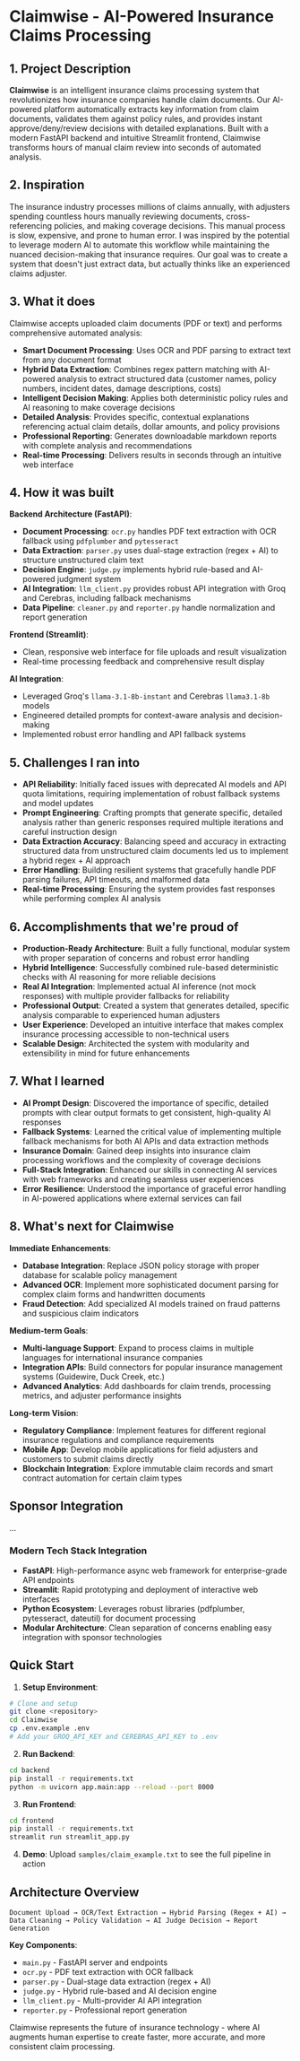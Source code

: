 # Claimwise - AI-Powered Insurance Claims Processing

## 1. Project Description

**Claimwise** is an intelligent insurance claims processing system that revolutionizes how insurance companies handle claim documents. Our AI-powered platform automatically extracts key information from claim documents, validates them against policy rules, and provides instant approve/deny/review decisions with detailed explanations. Built with a modern FastAPI backend and intuitive Streamlit frontend, Claimwise transforms hours of manual claim review into seconds of automated analysis.

## 2. Inspiration

The insurance industry processes millions of claims annually, with adjusters spending countless hours manually reviewing documents, cross-referencing policies, and making coverage decisions. This manual process is slow, expensive, and prone to human error. I was inspired by the potential to leverage modern AI to automate this workflow while maintaining the nuanced decision-making that insurance requires. Our goal was to create a system that doesn't just extract data, but actually thinks like an experienced claims adjuster.

## 3. What it does

Claimwise accepts uploaded claim documents (PDF or text) and performs comprehensive automated analysis:

- **Smart Document Processing**: Uses OCR and PDF parsing to extract text from any document format
- **Hybrid Data Extraction**: Combines regex pattern matching with AI-powered analysis to extract structured data (customer names, policy numbers, incident dates, damage descriptions, costs)
- **Intelligent Decision Making**: Applies both deterministic policy rules and AI reasoning to make coverage decisions
- **Detailed Analysis**: Provides specific, contextual explanations referencing actual claim details, dollar amounts, and policy provisions
- **Professional Reporting**: Generates downloadable markdown reports with complete analysis and recommendations
- **Real-time Processing**: Delivers results in seconds through an intuitive web interface

## 4. How it was built

**Backend Architecture (FastAPI)**:
- **Document Processing**: `ocr.py` handles PDF text extraction with OCR fallback using `pdfplumber` and `pytesseract`
- **Data Extraction**: `parser.py` uses dual-stage extraction (regex + AI) to structure unstructured claim text
- **Decision Engine**: `judge.py` implements hybrid rule-based and AI-powered judgment system
- **AI Integration**: `llm_client.py` provides robust API integration with Groq and Cerebras, including fallback mechanisms
- **Data Pipeline**: `cleaner.py` and `reporter.py` handle normalization and report generation

**Frontend (Streamlit)**:
- Clean, responsive web interface for file uploads and result visualization
- Real-time processing feedback and comprehensive result display

**AI Integration**:
- Leveraged Groq's `llama-3.1-8b-instant` and Cerebras `llama3.1-8b` models
- Engineered detailed prompts for context-aware analysis and decision-making
- Implemented robust error handling and API fallback systems

## 5. Challenges I ran into

- **API Reliability**: Initially faced issues with deprecated AI models and API quota limitations, requiring implementation of robust fallback systems and model updates
- **Prompt Engineering**: Crafting prompts that generate specific, detailed analysis rather than generic responses required multiple iterations and careful instruction design
- **Data Extraction Accuracy**: Balancing speed and accuracy in extracting structured data from unstructured claim documents led us to implement a hybrid regex + AI approach
- **Error Handling**: Building resilient systems that gracefully handle PDF parsing failures, API timeouts, and malformed data
- **Real-time Processing**: Ensuring the system provides fast responses while performing complex AI analysis

## 6. Accomplishments that we're proud of

- **Production-Ready Architecture**: Built a fully functional, modular system with proper separation of concerns and robust error handling
- **Hybrid Intelligence**: Successfully combined rule-based deterministic checks with AI reasoning for more reliable decisions
- **Real AI Integration**: Implemented actual AI inference (not mock responses) with multiple provider fallbacks for reliability
- **Professional Output**: Created a system that generates detailed, specific analysis comparable to experienced human adjusters
- **User Experience**: Developed an intuitive interface that makes complex insurance processing accessible to non-technical users
- **Scalable Design**: Architected the system with modularity and extensibility in mind for future enhancements

## 7. What I learned

- **AI Prompt Design**: Discovered the importance of specific, detailed prompts with clear output formats to get consistent, high-quality AI responses
- **Fallback Systems**: Learned the critical value of implementing multiple fallback mechanisms for both AI APIs and data extraction methods
- **Insurance Domain**: Gained deep insights into insurance claim processing workflows and the complexity of coverage decisions
- **Full-Stack Integration**: Enhanced our skills in connecting AI services with web frameworks and creating seamless user experiences
- **Error Resilience**: Understood the importance of graceful error handling in AI-powered applications where external services can fail

## 8. What's next for Claimwise

**Immediate Enhancements**:
- **Database Integration**: Replace JSON policy storage with proper database for scalable policy management
- **Advanced OCR**: Implement more sophisticated document parsing for complex claim forms and handwritten documents
- **Fraud Detection**: Add specialized AI models trained on fraud patterns and suspicious claim indicators

**Medium-term Goals**:
- **Multi-language Support**: Expand to process claims in multiple languages for international insurance companies
- **Integration APIs**: Build connectors for popular insurance management systems (Guidewire, Duck Creek, etc.)
- **Advanced Analytics**: Add dashboards for claim trends, processing metrics, and adjuster performance insights

**Long-term Vision**:
- **Regulatory Compliance**: Implement features for different regional insurance regulations and compliance requirements
- **Mobile App**: Develop mobile applications for field adjusters and customers to submit claims directly
- **Blockchain Integration**: Explore immutable claim records and smart contract automation for certain claim types

## Sponsor Integration
...

### Modern Tech Stack Integration
- **FastAPI**: High-performance async web framework for enterprise-grade API endpoints
- **Streamlit**: Rapid prototyping and deployment of interactive web interfaces
- **Python Ecosystem**: Leverages robust libraries (pdfplumber, pytesseract, dateutil) for document processing
- **Modular Architecture**: Clean separation of concerns enabling easy integration with sponsor technologies

## Quick Start

1. **Setup Environment**:
```bash
# Clone and setup
git clone <repository>
cd Claimwise
cp .env.example .env
# Add your GROQ_API_KEY and CEREBRAS_API_KEY to .env
```

2. **Run Backend**:
```bash
cd backend
pip install -r requirements.txt
python -m uvicorn app.main:app --reload --port 8000
```

3. **Run Frontend**:
```bash
cd frontend  
pip install -r requirements.txt
streamlit run streamlit_app.py
```

4. **Demo**: Upload `samples/claim_example.txt` to see the full pipeline in action

## Architecture Overview

```
Document Upload → OCR/Text Extraction → Hybrid Parsing (Regex + AI) → 
Data Cleaning → Policy Validation → AI Judge Decision → Report Generation
```

**Key Components**:
- `main.py` - FastAPI server and endpoints
- `ocr.py` - PDF text extraction with OCR fallback  
- `parser.py` - Dual-stage data extraction (regex + AI)
- `judge.py` - Hybrid rule-based and AI decision engine
- `llm_client.py` - Multi-provider AI API integration
- `reporter.py` - Professional report generation

Claimwise represents the future of insurance technology - where AI augments human expertise to create faster, more accurate, and more consistent claim processing.
